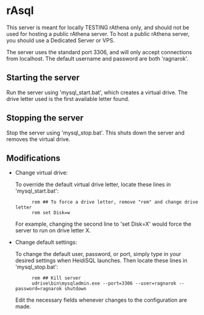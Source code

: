 rAsql
=======
This server is meant for locally TESTING rAthena only, and should not be used for hosting a public rAthena server. To host a public rAthena server, you should use a Dedicated Server or VPS.

The server uses the standard port 3306, and will only accept connections from localhost. The default username and password are both 'ragnarok'.

Starting the server
---------
Run the server using 'mysql_start.bat', which creates a virtual drive. The drive letter used is the first available letter found.

Stopping the server
---------
Stop the server using 'mysql_stop.bat'. This shuts down the server and removes the virtual drive.

Modifications
---------

* Change virtual drive:

	To override the default virtual drive letter, locate these lines in 'mysql_start.bat':

			rem ## To force a drive letter, remove "rem" and change drive letter
			rem set Disk=w

	For example, changing the second line to 'set Disk=X' would force the server to run on drive letter X.

* Change default settings:

	To change the default user, password, or port, simply type in your desired settings when HeidiSQL launches. Then locate these lines in 'mysql_stop.bat':

			rem ## Kill server
			udrive\bin\mysqladmin.exe --port=3306 --user=ragnarok --password=ragnarok shutdown

	Edit the necessary fields whenever changes to the configuration are made.

